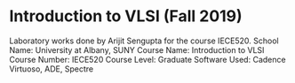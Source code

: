 # Introduction to VLSI (Fall 2019)

Laboratory works done by Arijit Sengupta for the course IECE520.
School Name: University at Albany, SUNY
Course Name: Introduction to VLSI
Course Number: IECE520
Course Level: Graduate
Software Used: Cadence Virtuoso, ADE, Spectre
